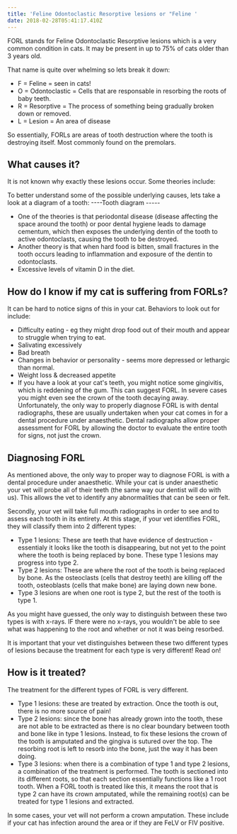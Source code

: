 ```yaml
---
title: 'Feline Odontoclastic Resorptive lesions or "Feline '
date: 2018-02-28T05:41:17.410Z
---
```

FORL stands for Feline Odontoclastic Resorptive lesions which is a very common condition in cats. It may be present in up to 75% of cats older than 3 years old.

That name is quite over whelming so lets break it down:
* F = Feline = seen in cats! 
* O = Odontoclastic = Cells that are responsable in resorbing the roots of baby teeth.
* R = Resorptive = The process of something being gradually broken down or removed. 
* L = Lesion = An area of disease

So essentially, FORLs are areas of tooth destruction where the tooth is destroying itself. Most commonly found on the premolars.

## What causes it?
It is not known why exactly these lesions occur. Some theories include:

To better understand some of the possible underlying causes, lets take a look at a diagram of a tooth:
----Tooth diagram -----


* One of the theories is that periodontal disease (disease affecting the space around the tooth) or poor dental hygiene leads to damage cementum, which then exposes the underlying dentin of the tooth to active odontoclasts, causing the tooth to be destroyed.
* Another theory is that when hard food is bitten, small fractures in the tooth occurs leading to inflammation and exposure of the dentin to odontoclasts. 
* Excessive levels of vitamin D in the diet.


## How do I know if my cat is suffering from FORLs?
It can be hard to notice signs of this in your cat. Behaviors to look out for include:
* Difficulty eating - eg they might drop food out of their mouth and appear to struggle when trying to eat.
* Salivating excessively 
* Bad breath
* Changes in behavior or personality - seems more depressed or lethargic than normal. 
* Weight loss & decreased appetite
* If you have a look at your cat's teeth, you might notice some gingivitis, which is reddening of the gum. This can suggest FORL. In severe cases you might even see the crown of the tooth decaying away. Unfortunately, the only way to properly diagnose FORL is with dental radiographs, these are usually undertaken when your cat comes in for a dental procedure under anaesthetic. Dental radiographs allow proper assessment for FORL by allowing the doctor to evaluate the entire tooth for signs, not just the crown.

## Diagnosing FORL 

As mentioned above, the only way to proper way to diagnose FORL is with a dental procedure under anaesthetic.
While your cat is under anaesthetic your vet will probe all of their teeth (the same way our dentist will do with us). This allows the vet to identify any abnormalities that can be seen or felt.

Secondly, your vet will take full mouth radiographs in order to see and to assess each tooth in its entirety. At this stage, if your vet identifies FORL, they will classify them into 2 different types:
* Type 1 lesions: These are teeth that have evidence of destruction - essentialy it looks like the tooth is disappearing, but not yet to the point where the tooth is being replaced by bone. These type 1 lesions may progress into type 2. 
* Type 2 lesions: These are where the root of the tooth is being replaced by bone. As the osteoclasts (cells that destroy teeth) are killing off the tooth, osteoblasts (cells that make bone) are laying down new bone.
* Type 3 lesions are when one root is type 2, but the rest of the tooth is type 1. 

As you might have guessed, the only way to distinguish between these two types is with x-rays. IF there were no x-rays, you wouldn't be able to see what was happening to the root and whether or not it was being resorbed.  

It is important that your vet distinguishes between these two different types of lesions because the treatment for each type is very different! Read on! 

## How is it treated?

The treatment for the different types of FORL is very different.

* Type 1 lesions: these are treated by extraction. Once the tooth is out, there is no more source of pain! 
* Type 2 lesions: since the bone has already grown into the tooth, these are not able to be extracted as there is no clear boundary between tooth and bone like in type 1 lesions. Instead, to fix these lesions the crown of the tooth is amputated and the gingiva is sutured over the top. The resorbing root is left to resorb into the bone, just the way it has been doing. 
* Type 3 lesions: when there is a combination of type 1 and type 2 lesions, a combination of the treatment is performed. The tooth is sectioned into its different roots, so that each section essentially functions like a 1 root tooth. When a FORL tooth is treated like this, it means the root that is type 2 can have its crown amputated, while the remaining root(s) can be treated for type 1 lesions and extracted. 

In some cases, your vet will not perform a crown amputation. These include if your cat has infection around the area or if they are FeLV or FIV positive. 




